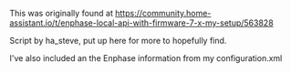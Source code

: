 This was originally found at https://community.home-assistant.io/t/enphase-local-api-with-firmware-7-x-my-setup/563828

Script by ha_steve, put up here for more to hopefully find. 

I've also included an the Enphase information from my configuration.xml
